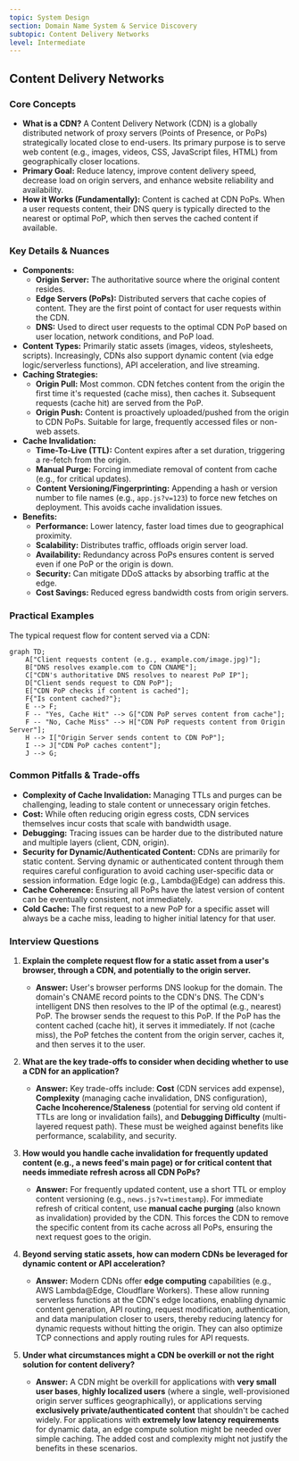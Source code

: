 ```yaml
---
topic: System Design
section: Domain Name System & Service Discovery
subtopic: Content Delivery Networks
level: Intermediate
---
```


## Content Delivery Networks
### Core Concepts
*   **What is a CDN?** A Content Delivery Network (CDN) is a globally distributed network of proxy servers (Points of Presence, or PoPs) strategically located close to end-users. Its primary purpose is to serve web content (e.g., images, videos, CSS, JavaScript files, HTML) from geographically closer locations.
*   **Primary Goal:** Reduce latency, improve content delivery speed, decrease load on origin servers, and enhance website reliability and availability.
*   **How it Works (Fundamentally):** Content is cached at CDN PoPs. When a user requests content, their DNS query is typically directed to the nearest or optimal PoP, which then serves the cached content if available.

### Key Details & Nuances
*   **Components:**
    *   **Origin Server:** The authoritative source where the original content resides.
    *   **Edge Servers (PoPs):** Distributed servers that cache copies of content. They are the first point of contact for user requests within the CDN.
    *   **DNS:** Used to direct user requests to the optimal CDN PoP based on user location, network conditions, and PoP load.
*   **Content Types:** Primarily static assets (images, videos, stylesheets, scripts). Increasingly, CDNs also support dynamic content (via edge logic/serverless functions), API acceleration, and live streaming.
*   **Caching Strategies:**
    *   **Origin Pull:** Most common. CDN fetches content from the origin the first time it's requested (cache miss), then caches it. Subsequent requests (cache hit) are served from the PoP.
    *   **Origin Push:** Content is proactively uploaded/pushed from the origin to CDN PoPs. Suitable for large, frequently accessed files or non-web assets.
*   **Cache Invalidation:**
    *   **Time-To-Live (TTL):** Content expires after a set duration, triggering a re-fetch from the origin.
    *   **Manual Purge:** Forcing immediate removal of content from cache (e.g., for critical updates).
    *   **Content Versioning/Fingerprinting:** Appending a hash or version number to file names (e.g., `app.js?v=123`) to force new fetches on deployment. This avoids cache invalidation issues.
*   **Benefits:**
    *   **Performance:** Lower latency, faster load times due to geographical proximity.
    *   **Scalability:** Distributes traffic, offloads origin server load.
    *   **Availability:** Redundancy across PoPs ensures content is served even if one PoP or the origin is down.
    *   **Security:** Can mitigate DDoS attacks by absorbing traffic at the edge.
    *   **Cost Savings:** Reduced egress bandwidth costs from origin servers.

### Practical Examples

The typical request flow for content served via a CDN:

```mermaid
graph TD;
    A["Client requests content (e.g., example.com/image.jpg)"];
    B["DNS resolves example.com to CDN CNAME"];
    C["CDN's authoritative DNS resolves to nearest PoP IP"];
    D["Client sends request to CDN PoP"];
    E["CDN PoP checks if content is cached"];
    F{"Is content cached?"};
    E --> F;
    F -- "Yes, Cache Hit" --> G["CDN PoP serves content from cache"];
    F -- "No, Cache Miss" --> H["CDN PoP requests content from Origin Server"];
    H --> I["Origin Server sends content to CDN PoP"];
    I --> J["CDN PoP caches content"];
    J --> G;
```

### Common Pitfalls & Trade-offs
*   **Complexity of Cache Invalidation:** Managing TTLs and purges can be challenging, leading to stale content or unnecessary origin fetches.
*   **Cost:** While often reducing origin egress costs, CDN services themselves incur costs that scale with bandwidth usage.
*   **Debugging:** Tracing issues can be harder due to the distributed nature and multiple layers (client, CDN, origin).
*   **Security for Dynamic/Authenticated Content:** CDNs are primarily for static content. Serving dynamic or authenticated content through them requires careful configuration to avoid caching user-specific data or session information. Edge logic (e.g., Lambda@Edge) can address this.
*   **Cache Coherence:** Ensuring all PoPs have the latest version of content can be eventually consistent, not immediately.
*   **Cold Cache:** The first request to a new PoP for a specific asset will always be a cache miss, leading to higher initial latency for that user.

### Interview Questions

1.  **Explain the complete request flow for a static asset from a user's browser, through a CDN, and potentially to the origin server.**
    *   **Answer:** User's browser performs DNS lookup for the domain. The domain's CNAME record points to the CDN's DNS. The CDN's intelligent DNS then resolves to the IP of the optimal (e.g., nearest) PoP. The browser sends the request to this PoP. If the PoP has the content cached (cache hit), it serves it immediately. If not (cache miss), the PoP fetches the content from the origin server, caches it, and then serves it to the user.

2.  **What are the key trade-offs to consider when deciding whether to use a CDN for an application?**
    *   **Answer:** Key trade-offs include: **Cost** (CDN services add expense), **Complexity** (managing cache invalidation, DNS configuration), **Cache Incoherence/Staleness** (potential for serving old content if TTLs are long or invalidation fails), and **Debugging Difficulty** (multi-layered request path). These must be weighed against benefits like performance, scalability, and security.

3.  **How would you handle cache invalidation for frequently updated content (e.g., a news feed's main page) or for critical content that needs immediate refresh across all CDN PoPs?**
    *   **Answer:** For frequently updated content, use a short TTL or employ content versioning (e.g., `news.js?v=timestamp`). For immediate refresh of critical content, use **manual cache purging** (also known as invalidation) provided by the CDN. This forces the CDN to remove the specific content from its cache across all PoPs, ensuring the next request goes to the origin.

4.  **Beyond serving static assets, how can modern CDNs be leveraged for dynamic content or API acceleration?**
    *   **Answer:** Modern CDNs offer **edge computing** capabilities (e.g., AWS Lambda@Edge, Cloudflare Workers). These allow running serverless functions at the CDN's edge locations, enabling dynamic content generation, API routing, request modification, authentication, and data manipulation closer to users, thereby reducing latency for dynamic requests without hitting the origin. They can also optimize TCP connections and apply routing rules for API requests.

5.  **Under what circumstances might a CDN be overkill or not the right solution for content delivery?**
    *   **Answer:** A CDN might be overkill for applications with **very small user bases**, **highly localized users** (where a single, well-provisioned origin server suffices geographically), or applications serving **exclusively private/authenticated content** that shouldn't be cached widely. For applications with **extremely low latency requirements** for dynamic data, an edge compute solution might be needed over simple caching. The added cost and complexity might not justify the benefits in these scenarios.